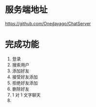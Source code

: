 # 服务端地址
https://github.com/Onedayago/ChatServer
# 完成功能

1. 登录
2. 搜索用户
3. 添加好友
4. 接受好友添加
5. 拒绝好友添加
6. 删除好友
7. 1 对 1 文字聊天
8. 
